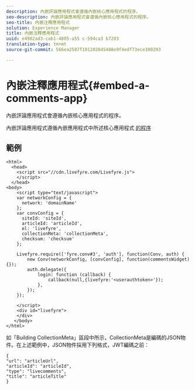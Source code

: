 ```yaml
---
description: 內嵌評論應用程式會遵循內嵌核心應用程式的程序。
seo-description: 內嵌評論應用程式會遵循內嵌核心應用程式的程序。
seo-title: 內嵌注釋應用程式
solution: Experience Manager
title: 內嵌注釋應用程式
uuid: e4982ad3-cab1-4805-a55 c-594ca3 b7203
translation-type: tm+mt
source-git-commit: 566ea2587f101202045488e9f4edf73ece100293

---
```



# 內嵌注釋應用程式{#embed-a-comments-app}

內嵌評論應用程式會遵循內嵌核心應用程式的程序。

內嵌評論應用程式遵循內嵌應用程式中所述核心應用程式 [的程序](/help/implementation/c-getting-started/c-implementation-process/c-using-livefyre.js-to-create-customize-and-use-apps-on-your-site.md)

## 範例

```
<html> 
  <head> 
    <script src="//cdn.livefyre.com/Livefyre.js"> 
    </script> 
  </head> 
<body> 
    <script type="text/javascript"> 
    var networkConfig = { 
      network: 'domainName' 
    }; 
    var convConfig = { 
      siteId: 'siteId', 
      articleId: 'articleId', 
      el: 'livefyre', 
      collectionMeta: 'collectionMeta', 
      checksum: 'checksum' 
    }; 
    
    Livefyre.require(['fyre.conv#3', 'auth'], function(Conv, auth) { 
        new Conv(networkConfig, [convConfig], function(commentsWidget) {}); 
        auth.delegate({ 
            login: function (callback) { 
                callback(null,{livefyre:'<userauthtoken>'}); 
            }, 
        }); 
    }); 
  
    </script> 
    <div id="livefyre"> 
    </div> 
   </body> 
</html>
```

如「Building CollectionMeta」區段中所示，CollectionMeta是編碼的JSON物件。在上述範例中，JSON物件採用下列格式，JWT編碼之前：

```
{ 
"url": "articleUrl",  
"articleId": "articleId",  
"type": "livecomments",  
"title": "articleTitle" 
}
```

